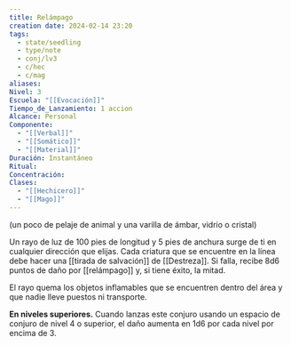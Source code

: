 ```yaml
---
title: Relámpago
creation date: 2024-02-14 23:20
tags:
  - state/seedling
  - type/note
  - conj/lv3
  - c/hec
  - c/mag
aliases: 
Nivel: 3
Escuela: "[[Evocación]]"
Tiempo_de_Lanzamiento: 1 accion
Alcance: Personal
Componente:
  - "[[Verbal]]"
  - "[[Somático]]"
  - "[[Material]]"
Duración: Instantáneo
Ritual: 
Concentración: 
Clases:
  - "[[Hechicero]]"
  - "[[Mago]]"
---
```

(un poco de pelaje de animal y una varilla de ámbar, vidrio o cristal)

Un rayo de luz de 100 pies de longitud y 5 pies de anchura surge de ti en cualquier dirección que elijas. Cada criatura que se encuentre en la línea debe hacer una [[tirada de salvación]] de [[Destreza]]. Si falla, recibe 8d6 puntos de daño por [[relámpago]] y, si tiene éxito, la mitad.

El rayo quema los objetos inflamables que se encuentren dentro del área y que nadie lleve puestos ni transporte.

**En niveles superiores.** Cuando lanzas este conjuro usando un espacio de conjuro de nivel 4 o superior, el daño aumenta en 1d6 por cada nivel por encima de 3.